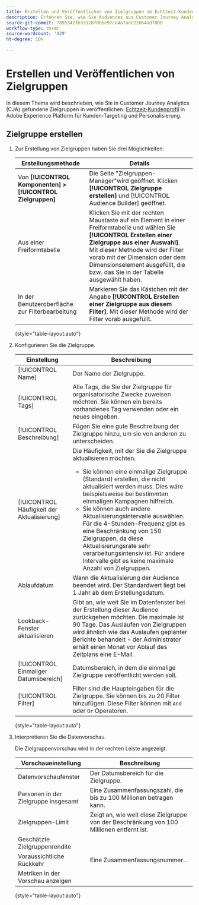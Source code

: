 ```yaml
---
title: Erstellen und Veröffentlichen von Zielgruppen im Echtzeit-Kundenprofil
description: Erfahren Sie, wie Sie Audiences aus Customer Journey Analytics veröffentlichen
source-git-commit: 7895342fb33118f0bbe97ce4a7adc22664adf000
workflow-type: tm+mt
source-wordcount: '429'
ht-degree: 10%

---
```



# Erstellen und Veröffentlichen von Zielgruppen

In diesem Thema wird beschrieben, wie Sie in Customer Journey Analytics (CJA) gefundene Zielgruppen in veröffentlichen. [Echtzeit-Kundenprofil](https://experienceleague.adobe.com/docs/experience-platform/profile/home.html?lang=de) in Adobe Experience Platform für Kunden-Targeting und Personalisierung.

## Zielgruppe erstellen

1. Zur Erstellung von Zielgruppen haben Sie drei Möglichkeiten:

   | Erstellungsmethode | Details |
   | --- | --- |
   | Von **[!UICONTROL Komponenten] > [!UICONTROL Zielgruppen]** | Die Seite &quot;Zielgruppen-Manager&quot;wird geöffnet. Klicken **[!UICONTROL Zielgruppe erstellen]** und [!UICONTROL Audience Builder] geöffnet. |
   | Aus einer Freiformtabelle | Klicken Sie mit der rechten Maustaste auf ein Element in einer Freiformtabelle und wählen Sie **[!UICONTROL Erstellen einer Zielgruppe aus einer Auswahl]**. Mit dieser Methode wird der Filter vorab mit der Dimension oder dem Dimensionselement ausgefüllt, die bzw. das Sie in der Tabelle ausgewählt haben. |
   | In der Benutzeroberfläche zur Filterbearbeitung | Markieren Sie das Kästchen mit der Angabe **[!UICONTROL Erstellen einer Zielgruppe aus diesem Filter]**. Mit dieser Methode wird der Filter vorab ausgefüllt. |

   {style=&quot;table-layout:auto&quot;}

1. Konfigurieren Sie die Zielgruppe.

   | Einstellung | Beschreibung |
   | --- | --- |
   | [!UICONTROL Name] | Der Name der Zielgruppe. |
   | [!UICONTROL Tags] | Alle Tags, die Sie der Zielgruppe für organisatorische Zwecke zuweisen möchten. Sie können ein bereits vorhandenes Tag verwenden oder ein neues eingeben. |
   | [!UICONTROL Beschreibung] | Fügen Sie eine gute Beschreibung der Zielgruppe hinzu, um sie von anderen zu unterscheiden. |
   | [!UICONTROL Häufigkeit der Aktualisierung] | Die Häufigkeit, mit der Sie die Zielgruppe aktualisieren möchten.<ul><li>Sie können eine einmalige Zielgruppe (Standard) erstellen, die nicht aktualisiert werden muss. Dies wäre beispielsweise bei bestimmten einmaligen Kampagnen hilfreich.</li><li>Sie können auch andere Aktualisierungsintervalle auswählen. Für die 4-Stunden-Frequenz gibt es eine Beschränkung von 150 Zielgruppen, da diese Aktualisierungsrate sehr verarbeitungsintensiv ist. Für andere Intervalle gibt es keine maximale Anzahl von Zielgruppen.</li></ul> |
   | Ablaufdatum | Wann die Aktualisierung der Audience beendet wird. Der Standardwert liegt bei 1 Jahr ab dem Erstellungsdatum. |
   | Lookback-Fenster aktualisieren | Gibt an, wie weit Sie im Datenfenster bei der Erstellung dieser Audience zurückgehen möchten. Die maximale ist 90 Tage. Das Auslaufen von Zielgruppen wird ähnlich wie das Auslaufen geplanter Berichte behandelt - der Administrator erhält einen Monat vor Ablauf des Zeitplans eine E-Mail. |
   | [!UICONTROL Einmaliger Datumsbereich] | Datumsbereich, in dem die einmalige Zielgruppe veröffentlicht werden soll. |
   | [!UICONTROL Filter] | Filter sind die Haupteingaben für die Zielgruppe. Sie können bis zu 20 Filter hinzufügen. Diese Filter können mit `And` oder `Or` Operatoren. |

   {style=&quot;table-layout:auto&quot;}

1. Interpretieren Sie die Datenvorschau.

   Die Zielgruppenvorschau wird in der rechten Leiste angezeigt.

   | Vorschaueinstellung | Beschreibung |
   | --- | --- |
   | Datenvorschaufenster | Der Datumsbereich für die Zielgruppe. |
   | Personen in der Zielgruppe insgesamt | Eine Zusammenfassungszahl, die bis zu 100 Millionen betragen kann. |
   | Zielgruppen-Limit | Zeigt an, wie weit diese Zielgruppe von der Beschränkung von 100 Millionen entfernt ist. |
   | Geschätzte Zielgruppenrendite |  |
   | Voraussichtliche Rückkehr | Eine Zusammenfassungsnummer... |
   | Metriken in der Vorschau anzeigen |  |

   {style=&quot;table-layout:auto&quot;}


